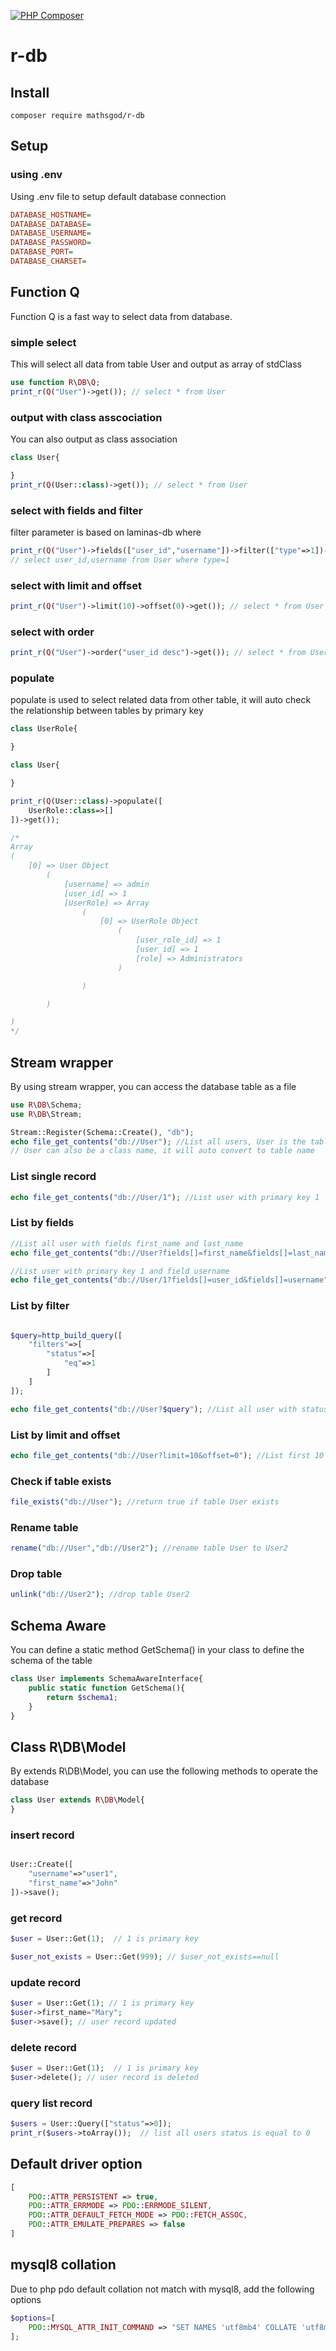 [![PHP Composer](https://github.com/mathsgod/r-db/actions/workflows/php.yml/badge.svg)](https://github.com/mathsgod/r-db/actions/workflows/php.yml)

# r-db

## Install
```
composer require mathsgod/r-db
```

## Setup
### using .env
Using .env file to setup default database connection
```ini
DATABASE_HOSTNAME=
DATABASE_DATABASE=
DATABASE_USERNAME=
DATABASE_PASSWORD=
DATABASE_PORT=
DATABASE_CHARSET=
```

## Function Q
Function Q is a fast way to select data from database.
### simple select

This will select all data from table User and output as array of stdClass
```php
use function R\DB\Q;
print_r(Q("User")->get()); // select * from User

```

### output with class asscociation

You can also output as class association

```php
class User{

}
print_r(Q(User::class)->get()); // select * from User
```


### select with fields and filter
filter parameter is based on laminas-db where 

```php
print_r(Q("User")->fields(["user_id","username"])->filter(["type"=>1])->get()); 
// select user_id,username from User where type=1

```

### select with limit and offset
```php
print_r(Q("User")->limit(10)->offset(0)->get()); // select * from User limit 10 offset 0
```

### select with order
```php
print_r(Q("User")->order("user_id desc")->get()); // select * from User order by user_id desc
```

### populate
populate is used to select related data from other table, it will auto check the relationship between tables by primary key
```php 
class UserRole{

}

class User{

}

print_r(Q(User::class)->populate([
    UserRole::class=>[]
])->get());

/* 
Array
(
    [0] => User Object
        (
            [username] => admin
            [user_id] => 1
            [UserRole] => Array
                (
                    [0] => UserRole Object
                        (
                            [user_role_id] => 1
                            [user_id] => 1
                            [role] => Administrators
                        )

                )

        )

)
*/
```

## Stream wrapper

By using stream wrapper, you can access the database table as a file


```php
use R\DB\Schema;
use R\DB\Stream;

Stream::Register(Schema::Create(), "db");
echo file_get_contents("db://User"); //List all users, User is the table name
// User can also be a class name, it will auto convert to table name
```

### List single record
```php
echo file_get_contents("db://User/1"); //List user with primary key 1
``` 

### List by fields
```php
//List all user with fields first_name and last_name
echo file_get_contents("db://User?fields[]=first_name&fields[]=last_name"); 

//List user with primary key 1 and field username
echo file_get_contents("db://User/1?fields[]=user_id&fields[]=username"); 
```


### List by filter
```php

$query=http_build_query([
    "filters"=>[
        "status"=>[
            "eq"=>1
        ]
    ]
]);

echo file_get_contents("db://User?$query"); //List all user with status=1

```

### List by limit and offset
```php
echo file_get_contents("db://User?limit=10&offset=0"); //List first 10 users
```

### Check if table exists
```php
file_exists("db://User"); //return true if table User exists
```

### Rename table
```php
rename("db://User","db://User2"); //rename table User to User2
```

### Drop table
```php
unlink("db://User2"); //drop table User2
```

## Schema Aware
You can define a static method GetSchema() in your class to define the schema of the table
```php
class User implements SchemaAwareInterface{
    public static function GetSchema(){
        return $schema1;
    }
}


```
## Class R\DB\Model
By extends R\DB\Model, you can use the following methods to operate the database

```php
class User extends R\DB\Model{
} 
```


### insert record
```php

User::Create([
    "username"=>"user1",
    "first_name"=>"John"
])->save();
```

### get record
```php
$user = User::Get(1);  // 1 is primary key

$user_not_exists = User::Get(999); // $user_not_exists==null
```

### update record
```php
$user = User::Get(1); // 1 is primary key
$user->first_name="Mary";
$user->save(); // user record updated
```

### delete record
```php
$user = User::Get(1);  // 1 is primary key
$user->delete(); // user record is deleted
```

### query list record
```php
$users = User::Query(["status"=>0]);
print_r($users->toArray());  // list all users status is equal to 0
```

## Default driver option
```php
[
    PDO::ATTR_PERSISTENT => true,
    PDO::ATTR_ERRMODE => PDO::ERRMODE_SILENT,
    PDO::ATTR_DEFAULT_FETCH_MODE => PDO::FETCH_ASSOC,
    PDO::ATTR_EMULATE_PREPARES => false
]
```

## mysql8 collation
Due to php pdo default collation not match with mysql8, add the following options
```php
$options=[
    PDO::MYSQL_ATTR_INIT_COMMAND => "SET NAMES 'utf8mb4' COLLATE 'utf8mb4_0900_ai_ci'"
];
```